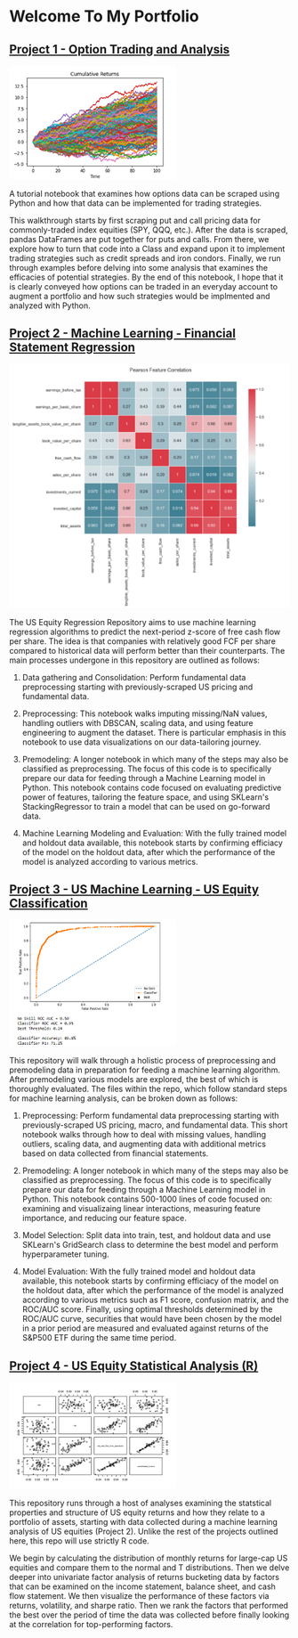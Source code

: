 # Welcome To My Portfolio

## [Project 1 - Option Trading and Analysis](https://github.com/lbianculli/options_nb)

![](/images/monte_carlo_paths.PNG)

A tutorial notebook that examines how options data can be scraped using Python and how that data can be implemented for trading strategies. 

This walkthrough starts by first scraping put and call pricing data for commonly-traded index equities (SPY, QQQ, etc.). After the data is scraped, pandas DataFrames are put together for puts and calls. From there, we explore how to turn that code into a Class and expand upon it to implement trading strategies such as credit spreads and iron condors. Finally, we run through examples before delving into some analysis that examines the efficacies of potential strategies. By the end of this notebook, I hope that it is clearly conveyed how options can be traded in an everyday account to augment a portfolio and how such strategies would be implmented and analyzed with Python.

## [Project 2 - Machine Learning - Financial Statement Regression](https://github.com/lbianculli/us_equity_regression)

![](/images/corr_heatmap.PNG)

The US Equity Regression Repository aims to use machine learning regression algorithms to predict the next-period z-score of free cash flow per share. The idea is that companies with relatively good FCF per share compared to historical data will perform better than their counterparts. The main processes undergone in this repository are outlined as follows:

1. Data gathering and Consolidation: Perform fundamental data preprocessing starting with previously-scraped US pricing and fundamental data.

2. Preprocessing: This notebook walks imputing missing/NaN values, handling outliers with DBSCAN, scaling data, and using feature engineering to augment the dataset. There is particular emphasis in this notebook to use data visualizations on our data-tailoring journey.

3. Premodeling: A longer notebook in which many of the steps may also be classified as preprocessing. The focus of this code is to specifically prepare our data for feeding through a Machine Learning model in Python. This notebook contains code focused on evaluating predictive power of features, tailoring the feature space, and using SKLearn's StackingRegressor to train a model that can be used on go-forward data.

4. Machine Learning Modeling and Evaluation: With the fully trained model and holdout data available, this notebook starts by confirming efficiacy of the model on the holdout data, after which the performance of the model is analyzed according to various metrics.

## [Project 3 - US Machine Learning - US Equity Classification](https://github.com/lbianculli/us_equity_analysis)

![](/images/ml_rocauc.PNG)

This repository will walk through a holistic process of preprocessing and premodeling data in preparation for feeding a machine learning algorithm. After premodeling various models are explored, the best of which is thoroughly evaluated. The files within the repo, which follow standard steps for machine learning analysis, can be broken down as follows:

1. Preprocessing: Perform fundamental data preprocessing starting with previously-scraped US pricing, macro, and fundamental data. This short notebook walks through how to deal with missing values, handling outliers, scaling data, and augmenting data with additional metrics based on data collected from financial statements.

2. Premodeling: A longer notebook in which many of the steps may also be classified as preprocessing. The focus of this code is to specifically prepare our data for feeding through a Machine Learning model in Python. This notebook contains 500-1000 lines of code focused on: examining and visualizaing linear interactions, measuring feature importance, and reducing our feature space.

3. Model Selection: Split data into train, test, and holdout data and use SKLearn's GridSearch class to determine the best model and perform hyperparameter tuning.
 
4. Model Evaluation: With the fully trained model and holdout data available, this notebook starts by confirming efficiacy of the model on the holdout data, after which the performance of the model is analyzed according to various metrics such as F1 score, confusion matrix, and the ROC/AUC score. Finally, using optimal thresholds determined by the ROC/AUC curve, securities that would have been chosen by the model in a prior period are measured and evaluated against returns of the S&P500 ETF during the same time period.

## [Project 4 - US Equity Statistical Analysis (R)](https://github.com/lbianculli/us_equity_stat_analysis)

![](/images/factor_corr_mat.png)

This repository runs through a host of analyses examining the statstical properties and structure of US equity returns and how they relate to a portfolio of assets, starting with data collected during a machine learning analysis of US equities (Project 2). Unlike the rest of the projects outlined here, this repo will use strictly R code. 

We begin by calculating the distribution of monthly returns for large-cap US equities and compare them to the normal and T distributions. Then we delve deeper into univariate factor analysis of returns bucketing data by factors that can be examined on the income statement, balance sheet, and cash flow statement. We then visualize the performance of these factors via returns, volatility, and sharpe ratio. Then we rank the factors that performed the best over the period of time the data was collected before finally looking at the correlation for top-performing factors.
